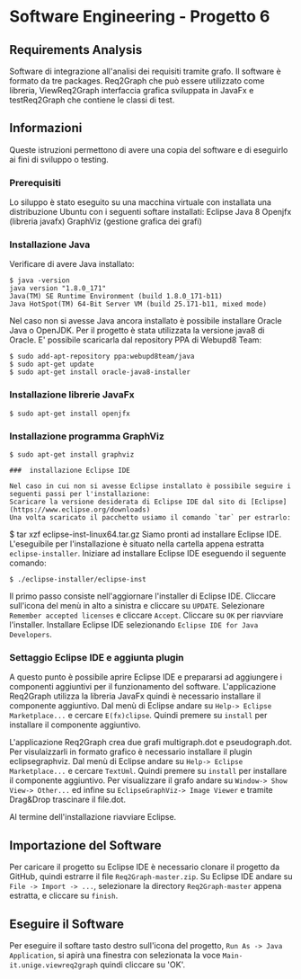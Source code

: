 # Software Engineering - Progetto 6
## Requirements Analysis

Software di integrazione all'analisi dei requisiti tramite grafo.
Il software è formato da tre packages. Req2Graph che può essere utilizzato come libreria, ViewReq2Graph interfaccia grafica sviluppata in JavaFx e testReq2Graph che contiene le classi di test.

## Informazioni
Queste istruzioni permettono di avere una copia del software e di eseguirlo ai fini di sviluppo o testing.

### Prerequisiti
Lo siluppo è stato eseguito su una macchina virtuale con installata una distribuzione Ubuntu con i seguenti softare installati:
Eclipse
Java 8
Openjfx (libreria javafx)
GraphViz (gestione grafica dei grafi)

### Installazione Java
Verificare di avere Java installato:
```
$ java -version
java version "1.8.0_171"
Java(TM) SE Runtime Environment (build 1.8.0_171-b11)
Java HotSpot(TM) 64-Bit Server VM (build 25.171-b11, mixed mode)
```
Nel caso non si avesse Java ancora installato è possibile installare Oracle Java o OpenJDK.
Per il progetto è stata utilizzata la versione java8 di Oracle. E' possibile scaricarla dal repository PPA di Webupd8 Team:
```
$ sudo add-apt-repository ppa:webupd8team/java
$ sudo apt-get update
$ sudo apt-get install oracle-java8-installer
```
### Installazione librerie JavaFx
```
$ sudo apt-get install openjfx
```
### Installazione programma GraphViz
```
$ sudo apt-get install graphviz
```

```
###  installazione Eclipse IDE

Nel caso in cui non si avesse Eclipse installato è possibile seguire i seguenti passi per l'installazione:
Scaricare la versione desiderata di Eclipse IDE dal sito di [Eclipse](https://www.eclipse.org/downloads)
Una volta scaricato il pacchetto usiamo il comando `tar` per estrarlo:
```
$ tar xzf eclipse-inst-linux64.tar.gz
Siamo pronti ad installare Eclipse IDE. L'eseguibile per l'installazione è situato nella cartella appena estratta `eclipse-installer`.
Iniziare ad installare Eclipse IDE eseguendo il seguente comando:
```
$ ./eclipse-installer/eclipse-inst
```
Il primo passo consiste nell'aggiornare l'installer di Eclipse IDE. 
Cliccare sull'icona del menù in alto a sinistra e cliccare su `UPDATE`.
Selezionare `Remember accepted licenses` e cliccare `Accept`.
Cliccare su `OK` per riavviare l'installer.
Installare Eclipse IDE selezionando `Eclipse IDE for Java Developers`.

### Settaggio Eclipse IDE e aggiunta plugin

A questo punto è possibile aprire Eclipse IDE e prepararsi ad aggiungere i componenti aggiuntivi per il funzionamento del software.
L'applicazione Req2Graph utilizza la libreria JavaFx quindi è necessario installare il componente aggiuntivo.
Dal menù di Eclipse andare su `Help-> Eclipse Marketplace...` e cercare `E(fx)clipse`. 
Quindi premere su `install` per installare il componente aggiuntivo.

L'applicazione Req2Graph crea due grafi multigraph.dot e pseudograph.dot. Per visulaizzarli in formato grafico è necessario installare il plugin eclipsegraphviz.
Dal menù di Eclipse andare su `Help-> Eclipse Marketplace...` e cercare `TextUml`. 
Quindi premere su `install` per installare il componente aggiuntivo.
Per visualizzare il grafo andare su `Window-> Show View-> Other...` ed infine su `EclipseGraphViz-> Image Viewer` e tramite Drag&Drop trascinare il file.dot.

Al termine dell'installazione riavviare Eclipse.

## Importazione del Software

Per caricare il progetto su Eclipse IDE è necessario clonare il progetto da GitHub, quindi estrarre il file `Req2Graph-master.zip`.
Su Eclipse IDE andare su `File -> Import -> ...`, selezionare la directory `Req2Graph-master` appena estratta, e cliccare su `finish`.

## Eseguire il Software
Per eseguire il softare tasto destro sull'icona del progetto, `Run As -> Java Application`, si apirà una finestra con selezionata la voce `Main-it.unige.viewreq2graph` quindi cliccare su 'OK'.





